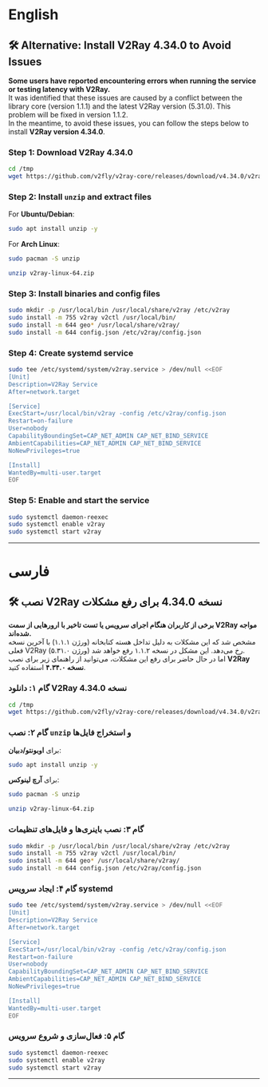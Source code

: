 # English

## 🛠️ Alternative: Install V2Ray 4.34.0 to Avoid Issues

**Some users have reported encountering errors when running the service or testing latency with V2Ray.**  
It was identified that these issues are caused by a conflict between the library core (version 1.1.1) and the latest V2Ray version (5.31.0). This problem will be fixed in version 1.1.2.  
In the meantime, to avoid these issues, you can follow the steps below to install **V2Ray version 4.34.0**.

### Step 1: Download V2Ray 4.34.0

```bash
cd /tmp
wget https://github.com/v2fly/v2ray-core/releases/download/v4.34.0/v2ray-linux-64.zip
```

### Step 2: Install `unzip` and extract files

For **Ubuntu/Debian**:
```bash
sudo apt install unzip -y
```

For **Arch Linux**:
```bash
sudo pacman -S unzip
```

```bash
unzip v2ray-linux-64.zip
```

### Step 3: Install binaries and config files

```bash
sudo mkdir -p /usr/local/bin /usr/local/share/v2ray /etc/v2ray
sudo install -m 755 v2ray v2ctl /usr/local/bin/
sudo install -m 644 geo* /usr/local/share/v2ray/
sudo install -m 644 config.json /etc/v2ray/config.json
```

### Step 4: Create systemd service

```bash
sudo tee /etc/systemd/system/v2ray.service > /dev/null <<EOF
[Unit]
Description=V2Ray Service
After=network.target

[Service]
ExecStart=/usr/local/bin/v2ray -config /etc/v2ray/config.json
Restart=on-failure
User=nobody
CapabilityBoundingSet=CAP_NET_ADMIN CAP_NET_BIND_SERVICE
AmbientCapabilities=CAP_NET_ADMIN CAP_NET_BIND_SERVICE
NoNewPrivileges=true

[Install]
WantedBy=multi-user.target
EOF
```

### Step 5: Enable and start the service

```bash
sudo systemctl daemon-reexec
sudo systemctl enable v2ray
sudo systemctl start v2ray
```

---

# فارسی

## 🛠️ نصب V2Ray نسخه 4.34.0 برای رفع مشکلات

**برخی از کاربران هنگام اجرای سرویس یا تست تاخیر با ارورهایی از سمت V2Ray مواجه شده‌اند.**  
مشخص شد که این مشکلات به دلیل تداخل هسته کتابخانه (ورژن ۱.۱.۱) با آخرین نسخه فعلی V2Ray (ورژن ۵.۳۱.۰) رخ می‌دهد. این مشکل در نسخه ۱.۱.۲ رفع خواهد شد.  
اما در حال حاضر برای رفع این مشکلات، می‌توانید از راهنمای زیر برای نصب **V2Ray نسخه ۴.۳۴.۰** استفاده کنید.

### گام ۱: دانلود V2Ray نسخه 4.34.0

```bash
cd /tmp
wget https://github.com/v2fly/v2ray-core/releases/download/v4.34.0/v2ray-linux-64.zip
```

### گام ۲: نصب `unzip` و استخراج فایل‌ها

برای **اوبونتو/دبیان**:
```bash
sudo apt install unzip -y
```

برای **آرچ لینوکس**:
```bash
sudo pacman -S unzip
```

```bash
unzip v2ray-linux-64.zip
```

### گام ۳: نصب باینری‌ها و فایل‌های تنظیمات

```bash
sudo mkdir -p /usr/local/bin /usr/local/share/v2ray /etc/v2ray
sudo install -m 755 v2ray v2ctl /usr/local/bin/
sudo install -m 644 geo* /usr/local/share/v2ray/
sudo install -m 644 config.json /etc/v2ray/config.json
```

### گام ۴: ایجاد سرویس systemd

```bash
sudo tee /etc/systemd/system/v2ray.service > /dev/null <<EOF
[Unit]
Description=V2Ray Service
After=network.target

[Service]
ExecStart=/usr/local/bin/v2ray -config /etc/v2ray/config.json
Restart=on-failure
User=nobody
CapabilityBoundingSet=CAP_NET_ADMIN CAP_NET_BIND_SERVICE
AmbientCapabilities=CAP_NET_ADMIN CAP_NET_BIND_SERVICE
NoNewPrivileges=true

[Install]
WantedBy=multi-user.target
EOF
```

### گام ۵: فعال‌سازی و شروع سرویس

```bash
sudo systemctl daemon-reexec
sudo systemctl enable v2ray
sudo systemctl start v2ray
```

---
